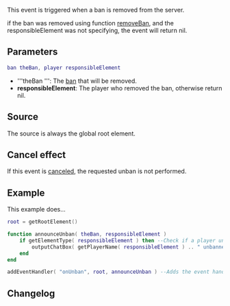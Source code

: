 This event is triggered when a ban is removed from the server.

if the ban was removed using function [removeBan](/docs/removeban.md "wikilink"), and the responsibleElement was not specifying, the event will return nil.

Parameters
----------

``` lua
ban theBan, player responsibleElement
```

-   '''theBan ''': The [ban](/docs/ban.md "wikilink") that will be removed.
-   **responsibleElement**: The player who removed the ban, otherwise return nil.

Source
------

The source is always the global root element.

Cancel effect
-------------

If this event is [canceled](/docs/event_system#canceling.md "wikilink"), the requested unban is not performed.

Example
-------

This example does...

``` lua
root = getRootElement()

function announceUnban( theBan, responsibleElement )
    if getElementType( responsibleElement ) then --Check if a player unbanned the IP/Serial
        outputChatBox( getPlayerName( responsibleElement ) .. " unbanned " .. ( getBanSerial(theBan) or getBanIP(theBan) ) ) --Output to the chatbox saying the player has unbanned the IP/Serial
    end
end

addEventHandler( "onUnban", root, announceUnban ) --Adds the event handler for 'onUnban'
```

Changelog
---------
